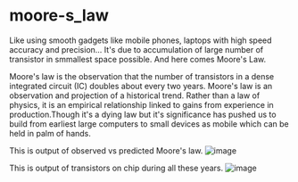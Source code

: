 # moore-s_law
Like using smooth gadgets like mobile phones, laptops with high speed accuracy and precision... It's due to accumulation of large number of transistor in smmallest space 
possible. And here comes Moore's Law.

Moore's law is the observation that the number of transistors in a dense integrated circuit (IC) doubles about every two years. Moore's law is an observation and projection of a historical trend. Rather than a law of physics, it is an empirical relationship linked to gains from experience in production.Though it's a dying law but it's significance has pushed us to build from earliest large computers to small devices as mobile which can be held in palm of hands.

This is output of observed vs predicted Moore's law.
![image](https://user-images.githubusercontent.com/57893761/123851345-b0a60b80-d938-11eb-9475-9df187553977.png)


This is output of transistors on chip during all these years.
![image](https://user-images.githubusercontent.com/57893761/123851560-f4991080-d938-11eb-9108-c5038d5c4995.png)
